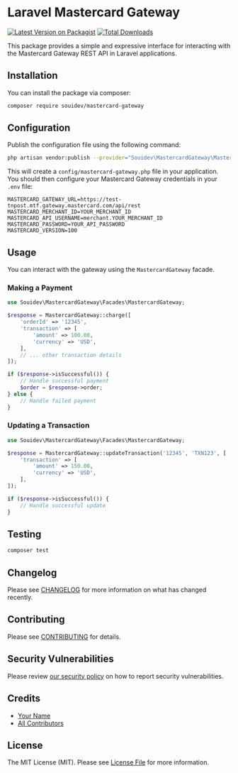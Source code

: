 # Laravel Mastercard Gateway

[![Latest Version on Packagist](https://img.shields.io/packagist/v/souidev/mastercard-gateway.svg?style=flat-square)](https://packagist.org/packages/souidev/mastercard-gateway)
[![Total Downloads](https://img.shields.io/packagist/dt/souidev/mastercard-gateway.svg?style=flat-square)](https://packagist.org/packages/souidev/mastercard-gateway)

This package provides a simple and expressive interface for interacting with the Mastercard Gateway REST API in Laravel applications.

## Installation

You can install the package via composer:

```bash
composer require souidev/mastercard-gateway
```

## Configuration

Publish the configuration file using the following command:

```bash
php artisan vendor:publish --provider="Souidev\MastercardGateway\MastercardGatewayServiceProvider"
```

This will create a `config/mastercard-gateway.php` file in your application. You should then configure your Mastercard Gateway credentials in your `.env` file:

```
MASTERCARD_GATEWAY_URL=https://test-tnpost.mtf.gateway.mastercard.com/api/rest
MASTERCARD_MERCHANT_ID=YOUR_MERCHANT_ID
MASTERCARD_API_USERNAME=merchant.YOUR_MERCHANT_ID
MASTERCARD_PASSWORD=YOUR_API_PASSWORD
MASTERCARD_VERSION=100
```

## Usage

You can interact with the gateway using the `MastercardGateway` facade.

### Making a Payment

```php
use Souidev\MastercardGateway\Facades\MastercardGateway;

$response = MastercardGateway::charge([
    'orderId' => '12345',
    'transaction' => [
        'amount' => 100.00,
        'currency' => 'USD',
    ],
    // ... other transaction details
]);

if ($response->isSuccessful()) {
    // Handle successful payment
    $order = $response->order;
} else {
    // Handle failed payment
}
```

### Updating a Transaction

```php
use Souidev\MastercardGateway\Facades\MastercardGateway;

$response = MastercardGateway::updateTransaction('12345', 'TXN123', [
    'transaction' => [
        'amount' => 150.00,
        'currency' => 'USD',
    ],
]);

if ($response->isSuccessful()) {
    // Handle successful update
}
```

## Testing

```bash
composer test
```

## Changelog

Please see [CHANGELOG](CHANGELOG.md) for more information on what has changed recently.

## Contributing

Please see [CONTRIBUTING](.github/CONTRIBUTING.md) for details.

## Security Vulnerabilities

Please review [our security policy](../../security/policy) on how to report security vulnerabilities.

## Credits

- [Your Name](https://github.com/your-github-username)
- [All Contributors](../../contributors)

## License

The MIT License (MIT). Please see [License File](LICENSE.md) for more information.
